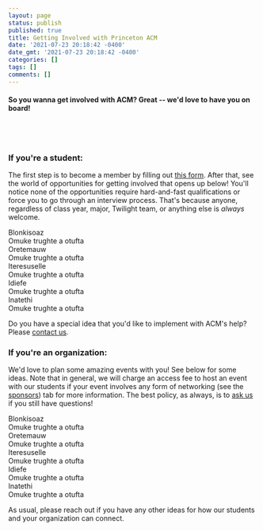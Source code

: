 ```yaml
---
layout: page
status: publish
published: true
title: Getting Involved with Princeton ACM
date: '2021-07-23 20:18:42 -0400'
date_gmt: '2021-07-23 20:18:42 -0400'
categories: []
tags: []
comments: []
---
```

#### So you wanna get involved with ACM? Great -- we'd love to have you on board! 

<div style="height: 40px"></div>

### **If you're a student:** 
The first step is to become a member by filling out <a href="https://forms.gle/7HcG9zUtD7wPj9Rc9">this form</a>. After that, see the world of opportunities for getting involved that opens up below! You'll notice none of the opportunities require hard-and-fast qualifications or force you to go through an interview process. That's because anyone, regardless of class year, major, Twilight team, or anything else is <em>always</em> welcome.

<div class="accordion-gallery">
    <div class="options">
    <div class="option active" style="--optionBackground:url(https://66.media.tumblr.com/6fb397d822f4f9f4596dff2085b18f2e/tumblr_nzsvb4p6xS1qho82wo1_1280.jpg);">
        <div class="shadow"></div>
        <div class="label">
            <div class="icon">
                <i class="fas fa-walking"></i>
            </div>
            <div class="info">
                <div class="main">Blonkisoaz</div>
                <div class="sub">Omuke trughte a otufta</div>
            </div>
        </div>
    </div>
    <div class="option" style="--optionBackground:url(https://66.media.tumblr.com/8b69cdde47aa952e4176b4200052abf4/tumblr_o51p7mFFF21qho82wo1_1280.jpg);">
        <div class="shadow"></div>
        <div class="label">
            <div class="icon">
                <i class="fas fa-snowflake"></i>
            </div>
            <div class="info">
                <div class="main">Oretemauw</div>
                <div class="sub">Omuke trughte a otufta</div>
            </div>
        </div>
    </div>
    <div class="option" style="--optionBackground:url(https://66.media.tumblr.com/5af3f8303456e376ceda1517553ba786/tumblr_o4986gakjh1qho82wo1_1280.jpg);">
        <div class="shadow"></div>
        <div class="label">
            <div class="icon">
                <i class="fas fa-tree"></i>
            </div>
            <div class="info">
                <div class="main">Iteresuselle</div>
                <div class="sub">Omuke trughte a otufta</div>
            </div>
        </div>
    </div>
    <div class="option" style="--optionBackground:url(https://66.media.tumblr.com/5516a22e0cdacaa85311ec3f8fd1e9ef/tumblr_o45jwvdsL11qho82wo1_1280.jpg);">
        <div class="shadow"></div>
        <div class="label">
            <div class="icon">
                <i class="fas fa-tint"></i>
            </div>
            <div class="info">
                <div class="main">Idiefe</div>
                <div class="sub">Omuke trughte a otufta</div>
            </div>
        </div>
    </div>
    <div class="option" style="--optionBackground:url(https://66.media.tumblr.com/f19901f50b79604839ca761cd6d74748/tumblr_o65rohhkQL1qho82wo1_1280.jpg);">
        <div class="shadow"></div>
        <div class="label">
            <div class="icon">
                <i class="fas fa-sun"></i>
            </div>
            <div class="info">
                <div class="main">Inatethi</div>
                <div class="sub">Omuke trughte a otufta</div>
            </div>
        </div>
    </div>
    </div>
</div>

Do you have a special idea that you'd like to implement with ACM's help? Please [contact us](/contact/index.html).

### **If you're an organization:** 
We'd love to plan some amazing events with you! See below for some ideas. Note that in general, we will charge an access fee to host an event with our students if your event involves any form of networking (see the [sponsors](/sponsors/sponsor_info)) tab for more information. The best policy, as always, is to [ask us](/contact) if you still have questions!

<div class="accordion-gallery">
    <div class="options">
    <div class="option active" style="--optionBackground:url(https://66.media.tumblr.com/6fb397d822f4f9f4596dff2085b18f2e/tumblr_nzsvb4p6xS1qho82wo1_1280.jpg);">
        <div class="shadow"></div>
        <div class="label">
            <div class="icon">
                <i class="fas fa-walking"></i>
            </div>
            <div class="info">
                <div class="main">Blonkisoaz</div>
                <div class="sub">Omuke trughte a otufta</div>
            </div>
        </div>
    </div>
    <div class="option" style="--optionBackground:url(https://66.media.tumblr.com/8b69cdde47aa952e4176b4200052abf4/tumblr_o51p7mFFF21qho82wo1_1280.jpg);">
        <div class="shadow"></div>
        <div class="label">
            <div class="icon">
                <i class="fas fa-snowflake"></i>
            </div>
            <div class="info">
                <div class="main">Oretemauw</div>
                <div class="sub">Omuke trughte a otufta</div>
            </div>
        </div>
    </div>
    <div class="option" style="--optionBackground:url(https://66.media.tumblr.com/5af3f8303456e376ceda1517553ba786/tumblr_o4986gakjh1qho82wo1_1280.jpg);">
        <div class="shadow"></div>
        <div class="label">
            <div class="icon">
                <i class="fas fa-tree"></i>
            </div>
            <div class="info">
                <div class="main">Iteresuselle</div>
                <div class="sub">Omuke trughte a otufta</div>
            </div>
        </div>
    </div>
    <div class="option" style="--optionBackground:url(https://66.media.tumblr.com/5516a22e0cdacaa85311ec3f8fd1e9ef/tumblr_o45jwvdsL11qho82wo1_1280.jpg);">
        <div class="shadow"></div>
        <div class="label">
            <div class="icon">
                <i class="fas fa-tint"></i>
            </div>
            <div class="info">
                <div class="main">Idiefe</div>
                <div class="sub">Omuke trughte a otufta</div>
            </div>
        </div>
    </div>
    <div class="option" style="--optionBackground:url(https://66.media.tumblr.com/f19901f50b79604839ca761cd6d74748/tumblr_o65rohhkQL1qho82wo1_1280.jpg);">
        <div class="shadow"></div>
        <div class="label">
            <div class="icon">
                <i class="fas fa-sun"></i>
            </div>
            <div class="info">
                <div class="main">Inatethi</div>
                <div class="sub">Omuke trughte a otufta</div>
            </div>
        </div>
    </div>
    </div>
</div>

As usual, please reach out if you have any other ideas for how our students and your organization can connect.
